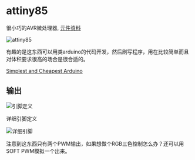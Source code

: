 # attiny85

很小巧的AVR微处理器, [元件资料](http://www.atmel.com/Images/Atmel-2586-AVR-8-bit-Microcontroller-ATtiny25-ATtiny45-ATtiny85_Datasheet.pdf)

![attiny85](http://ww3.sinaimg.cn/large/a74ecc4cjw1e13mbyob8ej.jpg)

有趣的是这东西可以用类arduino的代码开发，然后刷写程序，用在比较简单而且对体积要求很高的场合是很合适的。

[Simplest and Cheapest Arduino](http://www.instructables.com/id/Simplest-and-Cheapest-Arduino/)

## 输出

![引脚定义](http://ww2.sinaimg.cn/large/a74eed94jw1e13mchrw67j.jpg)

详细引脚定义

![详细引脚](http://ww3.sinaimg.cn/large/a74ecc4cjw1e166j0mm9lj.jpg)

注意到这东西只有两个PWM输出，如果想做个RGB三色控制怎么办？还可以用SOFT PWM模拟一个出来。
